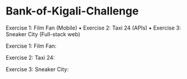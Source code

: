 # Bank-of-Kigali-Challenge
 Exercise 1: Film Fan (Mobile) ▪ Exercise 2: Taxi 24 (APIs) ▪ Exercise 3: Sneaker City (Full-stack web)
 
Exercise 1: Film Fan:
  
  
  
  
Exercise 2: Taxi 24:
  
  


Exercise 3: Sneaker City:
